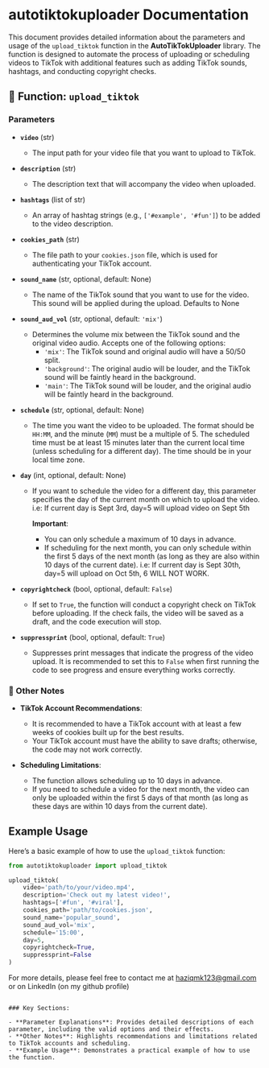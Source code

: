 # autotiktokuploader Documentation

This document provides detailed information about the parameters and usage of the `upload_tiktok` function in the **AutoTikTokUploader** library. The function is designed to automate the process of uploading or scheduling videos to TikTok with additional features such as adding TikTok sounds, hashtags, and conducting copyright checks.

## 📜 Function: `upload_tiktok`

### Parameters

- **`video`** (str)
  - The input path for your video file that you want to upload to TikTok.
  
- **`description`** (str)
  - The description text that will accompany the video when uploaded.

- **`hashtags`** (list of str)
  - An array of hashtag strings (e.g., `['#example', '#fun']`) to be added to the video description.

- **`cookies_path`** (str)
  - The file path to your `cookies.json` file, which is used for authenticating your TikTok account.

- **`sound_name`** (str, optional, default: None)
  - The name of the TikTok sound that you want to use for the video. This sound will be applied during the upload. Defaults to None

- **`sound_aud_vol`** (str, optional, default: `'mix'`)
  - Determines the volume mix between the TikTok sound and the original video audio. Accepts one of the following options:
    - `'mix'`: The TikTok sound and original audio will have a 50/50 split.
    - `'background'`: The original audio will be louder, and the TikTok sound will be faintly heard in the background.
    - `'main'`: The TikTok sound will be louder, and the original audio will be faintly heard in the background.

- **`schedule`** (str, optional, default: None)
  - The time you want the video to be uploaded. The format should be `HH:MM`, and the minute (`MM`) must be a multiple of 5. The scheduled time must be at least 15 minutes later than the current local time (unless scheduling for a different day). The time should be in your local time zone.

- **`day`** (int, optional, default: None)
  - If you want to schedule the video for a different day, this parameter specifies the day of the current month on which to upload the video. i.e: If current day is Sept 3rd, day=5 will upload video on Sept 5th

    **Important**:
    - You can only schedule a maximum of 10 days in advance.
    - If scheduling for the next month, you can only schedule within the first 5 days of the next month (as long as they are also within 10 days of the current date). i.e: If current day is Sept 30th, day=5 will upload on Oct 5th, 6 WILL NOT WORK.

- **`copyrightcheck`** (bool, optional, default: `False`)
  - If set to `True`, the function will conduct a copyright check on TikTok before uploading. If the check fails, the video will be saved as a draft, and the code execution will stop.

- **`suppressprint`** (bool, optional, default: `True`)
  - Suppresses print messages that indicate the progress of the video upload. It is recommended to set this to `False` when first running the code to see progress and ensure everything works correctly.

### 📝 Other Notes

- **TikTok Account Recommendations**:
  - It is recommended to have a TikTok account with at least a few weeks of cookies built up for the best results.
  - Your TikTok account must have the ability to save drafts; otherwise, the code may not work correctly.

- **Scheduling Limitations**:
  - The function allows scheduling up to 10 days in advance.
  - If you need to schedule a video for the next month, the video can only be uploaded within the first 5 days of that month (as long as these days are within 10 days from the current date).

## Example Usage

Here’s a basic example of how to use the `upload_tiktok` function:

```python
from autotiktokuploader import upload_tiktok

upload_tiktok(
    video='path/to/your/video.mp4',
    description='Check out my latest video!',
    hashtags=['#fun', '#viral'],
    cookies_path='path/to/cookies.json',
    sound_name='popular_sound',
    sound_aud_vol='mix',
    schedule='15:00',
    day=5,
    copyrightcheck=True,
    suppressprint=False
)
```

For more details, please feel free to contact me at haziqmk123@gmail.com or on LinkedIn (on my github profile)
```

### Key Sections:

- **Parameter Explanations**: Provides detailed descriptions of each parameter, including the valid options and their effects.
- **Other Notes**: Highlights recommendations and limitations related to TikTok accounts and scheduling.
- **Example Usage**: Demonstrates a practical example of how to use the function.

